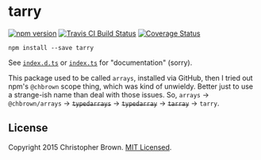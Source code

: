 # tarry

[![npm version](https://badge.fury.io/js/tarry.svg)](https://www.npmjs.com/package/tarry)
[![Travis CI Build Status](https://travis-ci.org/chbrown/tarry.svg)](https://travis-ci.org/chbrown/tarry)
[![Coverage Status](https://coveralls.io/repos/chbrown/tarry/badge.svg)](https://coveralls.io/github/chbrown/tarry)

    npm install --save tarry

See [`index.d.ts`](index.d.ts) or [`index.ts`](index.ts) for "documentation" (sorry).

This package used to be called `arrays`, installed via GitHub, then I tried out npm's `@chbrown` scope thing, which was kind of unwieldy. Better just to use a strange-ish name than deal with those issues. So, `arrays` → `@chbrown/arrays` → <del>`typedarrays`</del> → <del>`typedarray`</del> → <del>`tarray`</del> → `tarry`.


## License

Copyright 2015 Christopher Brown. [MIT Licensed](http://chbrown.github.io/licenses/MIT/#2015).
